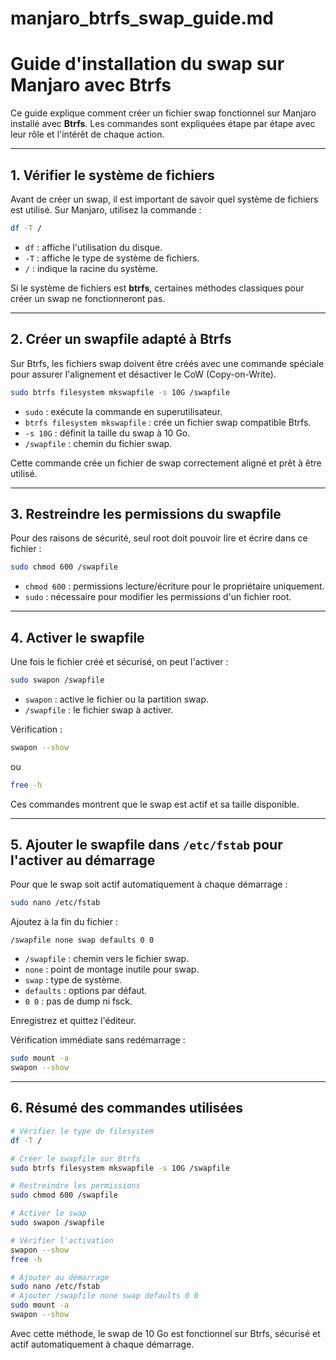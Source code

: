 # manjaro_btrfs_swap_guide.md

# Guide d'installation du swap sur Manjaro avec Btrfs

Ce guide explique comment créer un fichier swap fonctionnel sur Manjaro installé avec **Btrfs**. Les commandes sont expliquées étape par étape avec leur rôle et l'intérêt de chaque action.

---

## 1. Vérifier le système de fichiers

Avant de créer un swap, il est important de savoir quel système de fichiers est utilisé. Sur Manjaro, utilisez la commande :

```bash
df -T /
```

* `df` : affiche l'utilisation du disque.
* `-T` : affiche le type de système de fichiers.
* `/` : indique la racine du système.

Si le système de fichiers est **btrfs**, certaines méthodes classiques pour créer un swap ne fonctionneront pas.

---

## 2. Créer un swapfile adapté à Btrfs

Sur Btrfs, les fichiers swap doivent être créés avec une commande spéciale pour assurer l'alignement et désactiver le CoW (Copy-on-Write).

```bash
sudo btrfs filesystem mkswapfile -s 10G /swapfile
```

* `sudo` : exécute la commande en superutilisateur.
* `btrfs filesystem mkswapfile` : crée un fichier swap compatible Btrfs.
* `-s 10G` : définit la taille du swap à 10 Go.
* `/swapfile` : chemin du fichier swap.

Cette commande crée un fichier de swap correctement aligné et prêt à être utilisé.

---

## 3. Restreindre les permissions du swapfile

Pour des raisons de sécurité, seul root doit pouvoir lire et écrire dans ce fichier :

```bash
sudo chmod 600 /swapfile
```

* `chmod 600` : permissions lecture/écriture pour le propriétaire uniquement.
* `sudo` : nécessaire pour modifier les permissions d'un fichier root.

---

## 4. Activer le swapfile

Une fois le fichier créé et sécurisé, on peut l'activer :

```bash
sudo swapon /swapfile
```

* `swapon` : active le fichier ou la partition swap.
* `/swapfile` : le fichier swap à activer.

Vérification :

```bash
swapon --show
```

ou

```bash
free -h
```

Ces commandes montrent que le swap est actif et sa taille disponible.

---

## 5. Ajouter le swapfile dans `/etc/fstab` pour l'activer au démarrage

Pour que le swap soit actif automatiquement à chaque démarrage :

```bash
sudo nano /etc/fstab
```

Ajoutez à la fin du fichier :

```
/swapfile none swap defaults 0 0
```

* `/swapfile` : chemin vers le fichier swap.
* `none` : point de montage inutile pour swap.
* `swap` : type de système.
* `defaults` : options par défaut.
* `0 0` : pas de dump ni fsck.

Enregistrez et quittez l'éditeur.

Vérification immédiate sans redémarrage :

```bash
sudo mount -a
swapon --show
```

---

## 6. Résumé des commandes utilisées

```bash
# Vérifier le type de filesystem
df -T /

# Créer le swapfile sur Btrfs
sudo btrfs filesystem mkswapfile -s 10G /swapfile

# Restreindre les permissions
sudo chmod 600 /swapfile

# Activer le swap
sudo swapon /swapfile

# Vérifier l'activation
swapon --show
free -h

# Ajouter au démarrage
sudo nano /etc/fstab
# Ajouter /swapfile none swap defaults 0 0
sudo mount -a
swapon --show
```

Avec cette méthode, le swap de 10 Go est fonctionnel sur Btrfs, sécurisé et actif automatiquement à chaque démarrage.
